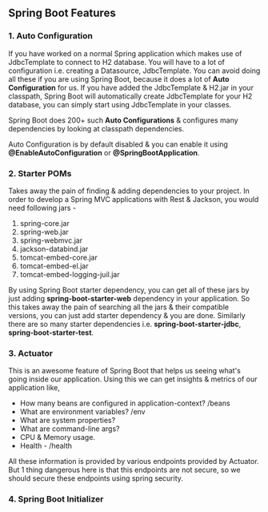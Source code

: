 ## Spring Boot Features

### 1. Auto Configuration
If you have worked on a normal Spring application which makes use of JdbcTemplate to connect to H2 database. You will have to a lot of
configuration i.e. creating a Datasource, JdbcTemplate. You can avoid doing all these if you are using Spring Boot, because it does a lot 
of **Auto Configuration** for us. If you have added the JdbcTemplate & H2.jar in your classpath, Spring Boot will automatically create 
JdbcTemplate for your H2 database, you can simply start using JdbcTemplate in your classes.

Spring Boot does 200+ such **Auto Configurations** & configures many dependencies by looking at classpath dependencies.

Auto Configuration is by default disabled & you can enable it using **@EnableAutoConfiguration** or **@SpringBootApplication**.

### 2. Starter POMs
Takes away the pain of finding & adding dependencies to your project. In order to develop a Spring MVC applications with Rest & Jackson, you would need following jars -
1. spring-core.jar
2. spring-web.jar
3. spring-webmvc.jar
4. jackson-databind.jar
5. tomcat-embed-core.jar
6. tomcat-embed-el.jar
7. tomcat-embed-logging-juil.jar

By using Spring Boot starter dependency, you can get all of these jars by just adding **spring-boot-starter-web** dependency in your application. So this takes away the pain of searching all the jars & their compatible versions, you can just add starter dependency & you are done. Similarly there are so many starter dependencies i.e. **spring-boot-starter-jdbc**, **spring-boot-starter-test**.

### 3. Actuator
This is an awesome feature of Spring Boot that helps us seeing what's going inside our application. Using this we can get insights & metrics of our application like, 

* How many beans are configured in application-context? /beans
* What are environment variables? /env
* What are system properties?
* What are command-line args?
* CPU & Memory usage.
* Health - /health

All these information is provided by various endpoints provided by Actuator. But 1 thing dangerous here is that this endpoints are not secure, so we should secure these endpoints using spring security.

### 4. Spring Boot Initializer
